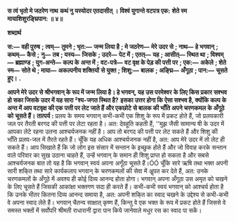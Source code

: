 **स त्वं भृतो मे जठरेण नाथ** **कथं नु यस्योदर एतदासीत् ।** **विश्वं युगान्ते वटपत्र एक:** **शेते स्म मायाशिशुरङ्घ्रिपान: ॥ ४॥** 

**शब्दार्थ** 

**स:—** **वही पुरुष** **; त्वम्—** **तुमने** **; भृत:—** **जन्म लिया है** **; मे जठरेण—** **मेरे उदर से** **; नाथ—** **हे भगवान्** **; कथम्—** **कैसे** **;** **नु—** **तब** **; यस्य—** **जिसके** **; उदरे—** **पेट में** **; एतत्—** **यह** **; आसीत्—** **स्थित था** **; विश्वम्—** **ब्रह्माण्ड** **; युग-अन्ते—** **कल्प के** **अन्त में** **; वट-पत्रे—** **वट वृक्ष के पेड़ की पत्ती पर** **; एक:—** **अकेले** **; शेते स्म—** **सोते थे** **; माया—** **अकल्पनीय शक्तियों** **से युक्त** **; शिशु:—** **बालक** **; अङ्घ्रि—** **अँगूठा** **; पान:—** **चूसते हुए।** **.** 

**आपने मेरे उदर से श्रीभगवान् के रूप में जन्म लिया है। हे भगवन्, यह उस परमेश्वर** **के लिए किस प्रकार सश्भव हो सका जिसके उदर में यह सारा ²श्य-जगत स्थित है?** **इसका उत्तर होगा कि ऐसा सश्भव है, क्योंकि कल्प के अन्त में आप वटवृक्ष की एक** **पत्ती पर लेट जाते हैं और एकछोटे से बालक की भाँति अपने चरणकमल के अँगूठे को** **चूसते हैं।** **तात्पर्य :** प्रलय के समय भगवान् कभी-कभी एक शिशु के रूप में प्रकट होते हैं, जो प्रलयकारी जल पर तैरती बरगद की पत्ती पर लेटा रहता है। अत: देवहूति कहती हैं, ''मुझ जैसी सामान्य षी के उदर में आपका लेटे रहना उतना आश्चर्यजनक नहीं है। आप तो बरगद की पत्ती पर लेट सकते हैं और शिशु की भाँति प्रलय-जल में तैरते रहते हैं। चूँकि यह अधिक आश्चर्यजनक नहीं है, अत: आप मेरे उदर में तो लेट ही सकते हैं। आप सिखाते हैं कि जो लोग इस संसार में सन्तान के इच्छुक होते हैं और जो विवाह करके सन्तान वाले परिवार का सुख उठाना चाहते हैं, उन्हें भगवान् के समान ही शिशु प्राप्त हो सकता है और सबसे आश्चर्यजनक बात तो यह है कि भगवान् स्वयं अपना अगूँठा चूसते हैं।ÓÓ चूँकि सारे ऋषि तथा भक्त अपनी सारी शकि्त तथा सारे कार्यकलाप भगवान् के चरणकमलों की सेवा में अॢपत कर देते हैं, अत: उनके चरणकमलों के अँगूठे में अवश्य ही कोई दिव्य आनन्द होता होगा। भगवान् अपना अँगूठा उस अमृत को चखने के लिए चूसते हैं जिसकी आकांक्षा भक्तगण सदा ही करते हैं। कभी-कभी स्वयं भगवान् को आश्चर्य होता है कि उनके भीतर कितना दिव्य आनन्द समाया है, अत: अपनी शकि्त का स्वाद चखने के उद्देश्य से कभी-कभी वे अपना स्वाद लेते हैं। भगवान् चैतन्य साक्षात् कृष्ण हैं, किन्तु वे एक भक्त के रूप में प्रकट होते हैं जिससे वे समस्त भक्तों में सर्वोपरि श्रीमती राधारानी द्वारा पान किये जानेवाले मधुर रस का स्वाद पा सकें।  